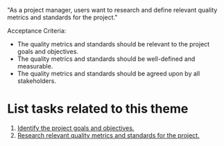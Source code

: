 "As a project manager, users want to research and define relevant quality metrics and standards for the project."

Acceptance Criteria:

- The quality metrics and standards should be relevant to the project goals and objectives. 
- The quality metrics and standards should be well-defined and measurable. 
- The quality metrics and standards should be agreed upon by all stakeholders.


# List tasks related to this theme
1. [Identify the project goals and objectives.](https://github.com/EDS435/mywebclass-agile-docs/blob/main/documentation/templates/theme/initiatives/epics/stories/tasks/task_12.md)
2. [Research relevant quality metrics and standards for the project.](https://github.com/EDS435/mywebclass-agile-docs/blob/main/documentation/templates/theme/initiatives/epics/stories/tasks/task_13.md)